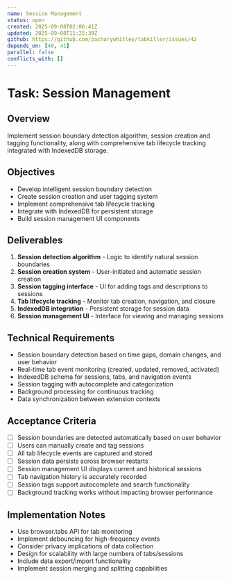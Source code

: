 ```yaml
---
name: Session Management
status: open
created: 2025-09-08T02:06:41Z
updated: 2025-09-08T11:25:39Z
github: https://github.com/zacharywhitley/tabkiller/issues/42
depends_on: [40, 41]
parallel: false
conflicts_with: []
---
```


# Task: Session Management

## Overview
Implement session boundary detection algorithm, session creation and tagging functionality, along with comprehensive tab lifecycle tracking integrated with IndexedDB storage.

## Objectives
- Develop intelligent session boundary detection
- Create session creation and user tagging system
- Implement comprehensive tab lifecycle tracking
- Integrate with IndexedDB for persistent storage
- Build session management UI components

## Deliverables
1. **Session detection algorithm** - Logic to identify natural session boundaries
2. **Session creation system** - User-initiated and automatic session creation
3. **Session tagging interface** - UI for adding tags and descriptions to sessions
4. **Tab lifecycle tracking** - Monitor tab creation, navigation, and closure
5. **IndexedDB integration** - Persistent storage for session data
6. **Session management UI** - Interface for viewing and managing sessions

## Technical Requirements
- Session boundary detection based on time gaps, domain changes, and user behavior
- Real-time tab event monitoring (created, updated, removed, activated)
- IndexedDB schema for sessions, tabs, and navigation events
- Session tagging with autocomplete and categorization
- Background processing for continuous tracking
- Data synchronization between extension contexts

## Acceptance Criteria
- [ ] Session boundaries are detected automatically based on user behavior
- [ ] Users can manually create and tag sessions
- [ ] All tab lifecycle events are captured and stored
- [ ] Session data persists across browser restarts
- [ ] Session management UI displays current and historical sessions
- [ ] Tab navigation history is accurately recorded
- [ ] Session tags support autocomplete and search functionality
- [ ] Background tracking works without impacting browser performance

## Implementation Notes
- Use browser.tabs API for tab monitoring
- Implement debouncing for high-frequency events
- Consider privacy implications of data collection
- Design for scalability with large numbers of tabs/sessions
- Include data export/import functionality
- Implement session merging and splitting capabilities
